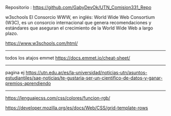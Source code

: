 Repositorio : https://github.com/GabyDevOk/UTN_Comision331_Repo

w3schools
El Consorcio WWW, en inglés: World Wide Web Consortium (W3C), es un consorcio internacional que genera recomendaciones y estándares que aseguran el crecimiento de la World Wide Web a largo plazo.​ 

https://www.w3schools.com/html/

----------
todos los atajos emmet
https://docs.emmet.io/cheat-sheet/

-------
pagina ej
https://utn.edu.ar/es/la-universidad/noticias-utn/asuntos-estudiantiles/sae-noticias/te-gustaria-ser-un-cientifico-de-datos-y-ganar-premios-aprendiendo

-------

<!-- INVESTIGAR
Propiedades CSS
Tipografia   
Fondos
Tamaños
Posicionamiento
Visualizacion
Comportamiento
Interfaz
etc.

investigar SEO y porque incorporar etiquetas semanticas ayuda a nuestro posicionamiento

<!-- INVESTIGAR
Anclas en etiquetas A -->

<!-- Que otro tipo de iframes. podemos insertar  
Spotify?
-->

<!-- 14 px en font size -->

https://lenguajecss.com/css/colores/funcion-rgb/


<!-- 09-09 -->
<!-- Expresiones regulares
validaciones -->

<!-- Crear la secccion Conocenos o cualquier tipo de seccion donde necesitemos un formulario -->

<!-- investigar
inputs
y sus atributos 
 sticky o fixed - barra de navegacion 

-->
<!-- box-sizing
https://developer.mozilla.org/es/docs/Web/CSS/box-sizing -->

<!-- El elemento HTML <aside> representa una sección de una página que consiste en contenido que está indirectamente relacionado con el contenido principal del documento. Estas secciones son a menudo representadas como barras laterales o como inserciones y contienen una explicación al margen como una definición de glosario, elementos relacionados indirectamente, como publicidad, la biografía del autor, o en aplicaciones web, la información de perfil o enlaces a blogs relacionados.
https://developer.mozilla.org/es/docs/Web/HTML/Element/aside -->


<!-- https://developer.mozilla.org/es/docs/Web/CSS/overflow -->

<!-- https://developer.mozilla.org/es/docs/Web/CSS/display -->

<!-- https://developer.mozilla.org/es/docs/Web/CSS/Specificity -->

<!-- Aporte de Juan:
https://chromewebstore.google.com/detail/simulador-m%C3%B3vil-herramien/ckejmhbmlajgoklhgbapkiccekfoccmk?hl=es
esta extension esta buena para ir viendo como se ve en diferentes dispositivos  las paginas web -->

<!-- ibrahin:

https://flexboxfroggy.com/ -->

<!-- https://www.joshwcomeau.com/css/interactive-guide-to-flexbox/ una guia interactiva de flexbox -->

https://developer.mozilla.org/es/docs/Web/CSS/grid-template-rows

<!-- 
Paginas con boostrap -->


<!-- Quokka.js
Quokka Statusbar Buttons
 -->

<!--  "falsy"  -->



<!-- + eventos https://www.w3schools.com/js/js_events_examples.asp */
 -->

<!--  investigar eventos (mousse, teclado) -->
<!-- 
investigar clearTimeout y clearInterval -->